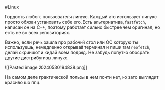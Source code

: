 #Linux 

Гордость любого пользователя линукс.
Каждый кто использует линукс просто обязан установить себе его.
Есть альтернатива, `fastfetch`, написан он на С++, поэтому работает сильно быстрее чем оригинал, но есть не во всех репозиториях. 

Важно, если речь зашла про рабочий стол или ОС которую ты используешь, немедленно открывай терминал и пиши там `neofetch`, делай скриншот и кидай всем подряд. Не забудь попутно обосрать другие дистрибутивы линукс.


![[Pasted image 20240530194838.png]]

На самом деле практической пользы в нем почти нет, но зато выглядит красиво шо ппц.